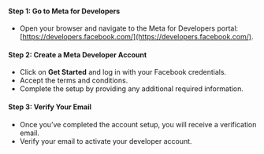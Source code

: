#### Step 1: Go to Meta for Developers
- Open your browser and navigate to the Meta for Developers portal: [https://developers.facebook.com/](https://developers.facebook.com/).

#### Step 2: Create a Meta Developer Account
- Click on **Get Started** and log in with your Facebook credentials.
- Accept the terms and conditions.
- Complete the setup by providing any additional required information.

#### Step 3: Verify Your Email
- Once you’ve completed the account setup, you will receive a verification email.
- Verify your email to activate your developer account.